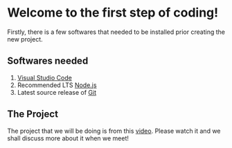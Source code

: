 # Welcome to the first step of coding!

Firstly, there is a few softwares that needed to be installed prior creating the new project.

## Softwares needed

1. [Visual Studio Code](https://code.visualstudio.com/)
2. Recommended LTS [Node.js](https://nodejs.org/en/)
3. Latest source release of [Git](https://git-scm.com/downloads)

## The Project

The project that we will be doing is from this [video](https://www.youtube.com/watch?v=_oO4Qi5aVZs). Please watch it and we shall discuss more about it when we meet!
